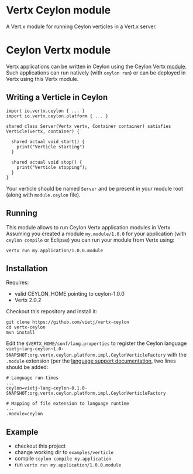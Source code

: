 # Vertx Ceylon module

A Vert.x module for running Ceylon verticles in a Vert.x server.

# Ceylon Vertx module

Vertx applications can be written in Ceylon using the Ceylon Vertx [module](https://modules.ceylon-lang.org/modules/io.vertx.ceylon).
Such applications can run natively (with `ceylon run`) or can be deployed in Vertx using this Vertx module.

## Writing a Verticle in Ceylon

    import io.vertx.ceylon { ... }
    import io.vertx.ceylon.platform { ... }

    shared class Server(Vertx vertx, Container container) satisfies Verticle(vertx, container) {

      shared actual void start() {
        print("Verticle starting")
      }

      shared actual void stop() {
        print("Verticle stopping");
      }
    }

Your verticle should be named `Server` and be present in your module root (along with `module.ceylon` file).

## Running

This module allows to run Ceylon Vertx application modules in Vertx. Assuming you created a module `my.module/1.0.0` for
your application (with `ceylon compile` or Eclipse) you can run your module from Vertx using:

    vertx run my.application/1.0.0.module

## Installation

Requires:
- valid CEYLON_HOME pointing to ceylon-1.0.0
- Vertx 2.0.2

Checkout this repository and install it:

    git clone https://github.com/vietj/vertx-ceylon
    cd vertx-ceylon
    mvn install

Edit the `$VERTX_HOME/conf/lang.properties` to register the Ceylon language `vietj~lang-ceylon~1.0-SNAPSHOT:org.vertx.ceylon.platform.impl.CeylonVerticleFactory`
with the `.module` extension (per the [language support documentation](http://vertx.io/language_support.html), two lines should be added:

    # Language run-times
    ...
    ceylon=vietj~lang-ceylon~0.1.0-SNAPSHOT:org.vertx.ceylon.platform.impl.CeylonVerticleFactory

    # Mapping of file extension to language runtime
    ...
    .module=ceylon

## Example

- checkout this project
- change working dir to `examples/verticle`
- compile `ceylon compile my.application`
- run `vertx run my.application/1.0.0.module`
